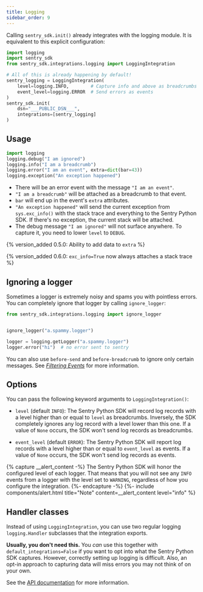 ```yaml
---
title: Logging
sidebar_order: 9
---
```

Calling ``sentry_sdk.init()`` already integrates with the logging module. It is
equivalent to this explicit configuration:

```python
import logging
import sentry_sdk
from sentry_sdk.integrations.logging import LoggingIntegration

# All of this is already happening by default!
sentry_logging = LoggingIntegration(
    level=logging.INFO,        # Capture info and above as breadcrumbs
    event_level=logging.ERROR  # Send errors as events
)
sentry_sdk.init(
    dsn="___PUBLIC_DSN___",
    integrations=[sentry_logging]
)
```

## Usage

```python
import logging
logging.debug("I am ignored")
logging.info("I am a breadcrumb")
logging.error("I am an event", extra=dict(bar=43))
logging.exception("An exception happened")
```

* There will be an error event with the message `"I am an event"`.
* `"I am a breadcrumb"` will be attached as a breadcrumb to that event.
* `bar` will end up in the event's `extra` attributes.
* `"An exception happened"` will send the current exception from `sys.exc_info()` with the stack trace and everything to the Sentry Python SDK. If there's no exception, the current stack will be attached.
* The debug message `"I am ignored"` will not surface anywhere. To capture it, you need to lower `level` to `DEBUG`.


{% version_added 0.5.0: Ability to add data to `extra` %}

{% version_added 0.6.0: `exc_info=True` now always attaches a stack trace %}

## Ignoring a logger

Sometimes a logger is extremely noisy and spams you with pointless errors. You can completely ignore that logger by calling `ignore_logger`:

```python
from sentry_sdk.integrations.logging import ignore_logger


ignore_logger("a.spammy.logger")

logger = logging.getLogger("a.spammy.logger")
logger.error("hi")  # no error sent to sentry
```

You can also use `before-send` and `before-breadcrumb` to ignore
only certain messages. See [_Filtering Events_](/error-reporting/configuration/filtering/) for more information.

## Options

You can pass the following keyword arguments to `LoggingIntegration()`:

* `level` (default `INFO`): The Sentry Python SDK will record log records with a level higher than or equal to `level` as breadcrumbs. Inversely, the SDK completely ignores any log record with a level lower than this one. If a value of `None` occurs, the SDK won't send log records as breadcrumbs.

* `event_level` (default `ERROR`): The Sentry Python SDK will report log records with a level higher than or equal to `event_level` as events. If a value of `None` occurs, the SDK won't send log records as events.

{% capture __alert_content -%}
The Sentry Python SDK will honor the configured level of each logger. That means that you will not see any `INFO` events from a logger with the level set to `WARNING`, regardless of how you configure the integration.
{%- endcapture -%}
{%- include components/alert.html
    title="Note"
    content=__alert_content
    level="info"
%}

## Handler classes

Instead of using `LoggingIntegration`, you can use two regular logging `logging.Handler` subclasses that the integration exports.

**Usually, you don't need this.** You *can* use this together with `default_integrations=False` if you want to opt into what the Sentry Python SDK captures. However, correctly setting up logging is difficult. Also, an opt-in approach to capturing data will miss errors you may not think of on your own. 

See the [API documentation](https://getsentry.github.io/sentry-python/integrations.html#module-sentry_sdk.integrations.logging) for more information.
